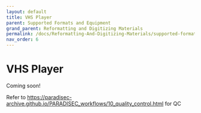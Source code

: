 ```yaml
---
layout: default
title: VHS Player
parent: Supported Formats and Equipment
grand_parent: Reformatting and Digitizing Materials
permalink: /docs/Reformatting-And-Digitizing-Materials/supported-formats-and-equipment/vhs-player/
nav_order: 6
---
```


# VHS Player

Coming soon!

Refer to https://paradisec-archive.github.io/PARADISEC_workflows/10_quality_control.html for QC